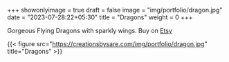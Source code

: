 +++
showonlyimage = true
draft = false
image = "img/portfolio/dragon.jpg"
date = "2023-07-28:22+05:30"
title = "Dragons"
weight = 0
+++


Gorgeous Flying Dragons with sparkly wings. Buy on [Etsy](https://www.etsy.com/listing/1430601293/flying-dragons-clay-statement-earrings?click_key=72c58276083ddfa8f399f1bc35fa04c8e5c5560a%3A1430601293&click_sum=533abab8&ref=shop_home_feat_3)


<!--more-->
{{< figure src="https://creationsbysare.com/img/portfolio/dragon.jpg" title="Dragons" >}}
